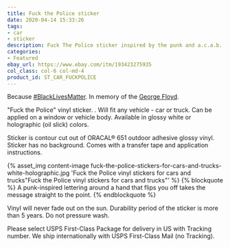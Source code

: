 ```yaml
---
title: Fuck the Police sticker
date: 2020-04-14 15:33:26
tags:
- car
- sticker
description: Fuck The Police sticker inspired by the punk and a.c.a.b. ideas. For cars and trucks. The hand flips off and covers some letters. Available in white and rainbow colors.
categories:
- Featured
ebay_url: https://www.ebay.com/itm/193423275935
col_class: col-6 col-md-4
product_id: ST_CAR_FUCKPOLICE
---
```


Because <a href="https://blacklivesmatter.com/" rel="nofollow">#BlackLivesMatter</a>. In memory of the <a href="https://en.wikipedia.org/wiki/George_Floyd">George Floyd</a>.

<!-- more -->

 "Fuck the Police" vinyl sticker. . Will fit any vehicle - car or truck. Can be applied on a window or vehicle body. Available in glossy white or holographic (oil slick) colors.

Sticker is contour cut out of ORACAL® 651 outdoor adhesive glossy vinyl. Sticker has no background. Comes with a transfer tape and application instructions.

{% asset_img content-image fuck-the-police-stickers-for-cars-and-trucks-white-holographic.jpg 'Fuck the Police vinyl stickers for cars and trucks"Fuck the Police vinyl stickers for cars and trucks"' %}
{% blockquote %}
A punk-inspired lettering around a hand that flips you off takes the message straight to the point.
{% endblockquote %}

Vinyl will never fade out on the sun. Durability period of the sticker is more than 5 years. Do not pressure wash.

Please select USPS First-Class Package for delivery in US with Tracking number. We ship internationally with USPS First-Class Mail (no Tracking).